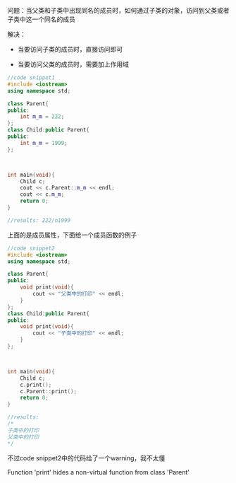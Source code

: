 问题：当父类和子类中出现同名的成员时，如何通过子类的对象，访问到父类或者子类中这一个同名的成员

解决：

* 当要访问子类的成员时，直接访问即可

* 当要访问父类的成员时，需要加上作用域

```cpp
//code snippet1
#include <iostream>
using namespace std;

class Parent{
public:
    int m_m = 222;
};
class Child:public Parent{
public:
    int m_m = 1999;
};



int main(void){
    Child c;
    cout << c.Parent::m_m << endl;
    cout << c.m_m;
    return 0;
}

//results: 222/n1999
```

上面的是成员属性，下面给一个成员函数的例子

```cpp
//code snippet2
#include <iostream>
using namespace std;

class Parent{
public:
    void print(void){
        cout << "父类中的打印" << endl;
    }
};
class Child:public Parent{
public:
    void print(void){
        cout << "子类中的打印" << endl;
    }
};



int main(void){
    Child c;
    c.print();
    c.Parent::print();
    return 0;
}

//results: 
/*
子类中的打印
父类中的打印
*/
```

不过code snippet2中的代码给了一个warning，我不太懂

Function 'print' hides a non-virtual function from class 'Parent'